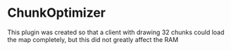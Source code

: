 # ChunkOptimizer
This plugin was created so that a client with drawing 32 chunks could load the map completely, but this did not greatly affect the RAM
